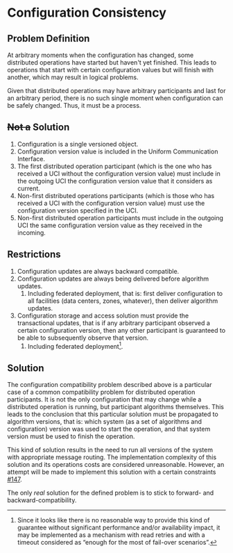 # Configuration Consistency

## Problem Definition

At arbitrary moments when the configuration has changed, some distributed operations have started but haven't yet
finished. This leads to operations that start with certain configuration values but will finish with another, which may
result in logical problems.

Given that distributed operations may have arbitrary participants and last for an arbitrary period, there is no such
single moment when configuration can be safely changed. Thus, it must be a process.

## ~~Not a~~ Solution

1. Configuration is a single versioned object.
2. Configuration version value is included in the Uniform Communication Interface.
3. The first distributed operation participant (which is the one who has received a UCI without the configuration
   version value) must include in the outgoing UCI the configuration version value that it considers as current.
4. Non-first distributed operations participants (which is those who has received a UCI with the configuration version
   value) must use the configuration version specified in the UCI.
5. Non-first distributed operation participants must include in the outgoing UCI the same configuration version value as
   they received in the incoming.

## Restrictions

1. Configuration updates are always backward compatible.
2. Configuration updates are always being delivered before algorithm updates.
    1. Including federated deployment, that is: first deliver configuration to all facilities (data centers, zones,
       whatever), then deliver algorithm updates.
3. Configuration storage and access solution must provide the transactional updates, that is if any arbitrary
   participant observed a certain configuration version, then any other participant is guaranteed to be able to
   subsequently observe that version.
    1. Including federated deployment[^1].

## Solution

The configuration compatibility problem described above is a particular case of a common compatibility problem for
distributed operation participants. It is not the only configuration that may change while a distributed operation is
running, but participant algorithms themselves. This leads to the conclusion that this particular solution must be
propagated to algorithm versions, that is: which system (as a set of algorithms and configuration) version was used to
start the operation, and that system version must be used to finish the operation.

This kind of solution results in the need to run all versions of the system with appropriate message routing. The
implementation complexity of this solution and its operations costs are considered unreasonable. However, an attempt
will be made to implement this solution with a certain constraints [#147](https://github.com/toa-io/toa/issues/147).

The only *real* solution for the defined problem is to stick to forward- and backward-compatibility.

[^1]: Since it looks like there is no reasonable way to provide this kind of guarantee without significant performance
and/or availability impact, it may be implemented as a mechanism with read retries and with a timeout considered as
“enough for the most of fail-over scenarios”.
